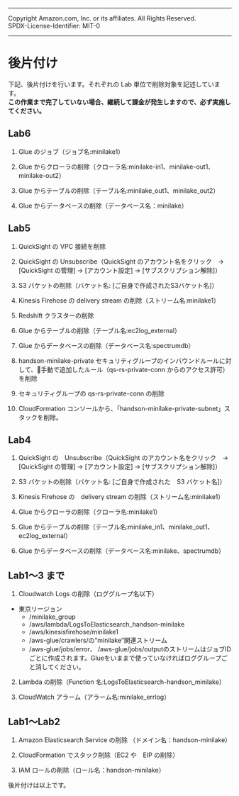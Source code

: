 ------------------------------------------------------------------------------------
Copyright <first-edit-year> Amazon.com, Inc. or its affiliates. All Rights Reserved.  
SPDX-License-Identifier: MIT-0

------------------------------------------------------------------------------------


# 後片付け

下記、後片付けを行います。それぞれの Lab 単位で削除対象を記述しています。    
**この作業まで完了していない場合、継続して課金が発生しますので、必ず実施してください。**

## Lab6

1. Glue のジョブ（ジョブ名:minilake1）  

2. Glue からクローラの削除（クローラ名:minilake-in1、minilake-out1、minilake-out2）  

3. Glue からテーブルの削除（テーブル名:minilake\_out1、minilake\_out2）  

4. Glue からデータベースの削除（データベース名：minilake）  


## Lab5

1. QuickSight の VPC 接続を削除

2. QuickSight の Unsubscribe（QuickSight のアカウント名をクリック　→ [QuickSight の管理] → [アカウント設定] → [サブスクリプション解除]）

3. S3 バケットの削除（バケット名: [ご自身で作成されたS3バケット名]）

4. Kinesis Firehose の delivery stream の削除（ストリーム名:minilake1）

5. Redshift クラスターの削除

6. Glue からテーブルの削除（テーブル名:ec2log_external）

7. Glue からデータベースの削除（データベース名:spectrumdb）

8. handson-minilake-private セキュリティグループのインバウンドルールに対して、手動で追加したルール（qs-rs-private-conn からのアクセス許可）を削除

9. セキュリティグループの qs-rs-private-conn の削除

10. CloudFormation コンソールから、「handson-minilake-private-subnet」スタックを削除。


## Lab4

 1. QuickSight の　Unsubscribe（QuickSight のアカウント名をクリック　→ [QuickSight の管理] → [アカウント設定] → [サブスクリプション解除]）

 2. S3 バケットの削除（バケット名: [ご自身で作成された　S3 バケット名]）

 3. Kinesis Firehose の　delivery stream の削除（ストリーム名:minilake1）

 4. Glue からクローラの削除（クローラ名:minilake1）

 5. Glue からテーブルの削除（テーブル名:minilake\_in1、minilake\_out1、ec2log\_external）

 6. Glue からデータベースの削除（データベース名:minilake、spectrumdb）


## Lab1〜3 まで

 1. Cloudwatch Logs の削除（ロググループ名以下）  
  - 東京リージョン
      - /minilake_group  
      - /aws/lambda/LogsToElasticsearch_handson-minilake
      - /aws/kinesisfirehose/minilake1
      - /aws-glue/crawlers/の”minilake”関連ストリーム
      - /aws-glue/jobs/error、 /aws-glue/jobs/outputのストリームはジョブIDごとに作成されます。Glueをいままで使っていなければロググループごと消してください。

 2. Lambda の削除（Function 名:LogsToElasticsearch-handson_minilake）

 3. CloudWatch アラーム（アラーム名:minilake_errlog）

## Lab1〜Lab2

 1. Amazon Elasticsearch Service の削除 （ドメイン名：handson-minilake）

 2. CloudFormation でスタック削除（EC2 や　EIP の削除）

 3. IAM ロールの削除（ロール名：handson-minilake）

後片付けは以上です。
